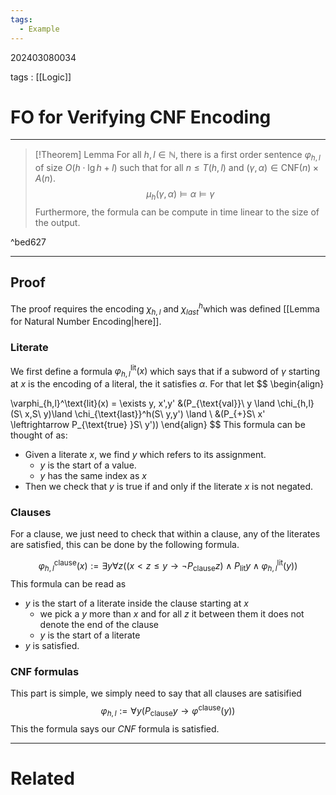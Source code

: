 ```yaml
---
tags:
  - Example
---
```


202403080034

tags : [[Logic]]

#  FO for Verifying CNF Encoding
---
>[!Theorem] Lemma
>For all $h, l \in \mathbb{N}$, there is a first order sentence $\varphi_{h,l}$ of size $O(h\cdot\lg h + l)$ such that for all $n\leq T(h, l)$ and $(\gamma,\alpha)\in \text{CNF}(n)\times A(n)$.
>$$
>\mu_{h}(\gamma, \alpha) \models \alpha \models \gamma
>$$
>Furthermore, the formula can be compute in time linear to the size of the output.

^bed627

---
## Proof
The proof requires the encoding $\chi_{h,l}$ and $\chi_{last}^h$which was defined [[Lemma for Natural Number Encoding|here]].

### Literate
We first define a formula $\varphi_{h,l}^{\text{lit}}(x)$ which says that if a subword of $\gamma$ starting at $x$ is the encoding of a literal, the it satisfies $\alpha$. For that let 
$$
\begin{align}

\varphi_{h,l}^\text{lit}(x) = \exists y, x',y' &(P_{\text{val}}\ y \land \chi_{h,l}(S\ x,S\ y)\land \chi_{\text{last}}^h(S\ y,y') \land \\
&(P_{+}S\ x' \leftrightarrow P_{\text{true} }S\ y'))
\end{align}
$$
This formula can be thought of as:
- Given a literate $x$, we find $y$ which refers to its assignment.
	- $y$ is the start of a value.
	- $y$ has the same index as $x$
- Then we check that $y$ is true if and only if the literate $x$ is not negated.

### Clauses
For a clause, we just need to check that within a clause, any of the literates are satisfied, this can be done by the following formula.

$$
\varphi^{\text{clause}}_{h, l}(x) := \exists y \forall z((x < z \leq y \to \lnot P_{\text{clause}}z) \land P_{\text{lit}}y \land \varphi^\text{lit}_{h, l}(y))
$$
This formula can be read as
- $y$ is the start of a literate inside the clause starting at $x$
	- we pick a $y$ more than $x$ and for all $z$ it between them it does not denote the end of the clause
	- $y$ is the start of a literate
- $y$ is satisfied.

### CNF formulas
This part is simple, we simply need to say that all clauses are satisified
$$
\varphi_{{h, l}} := \forall y(P_{\text{clause}}y \to \varphi^\text{clause}(y))
$$
This the formula says our *CNF* formula is satisfied.

---
# Related

